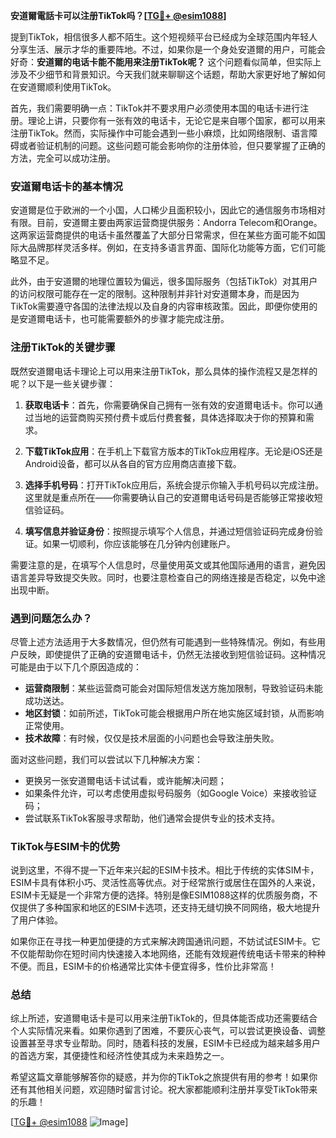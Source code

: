 **安道爾電話卡可以注册TikTok吗？[[TG💪+ @esim1088](https://t.me/s/esim1088)]**

提到TikTok，相信很多人都不陌生。这个短视频平台已经成为全球范围内年轻人分享生活、展示才华的重要阵地。不过，如果你是一个身处安道爾的用户，可能会好奇：**安道爾的电话卡能不能用来注册TikTok呢？** 这个问题看似简单，但实际上涉及不少细节和背景知识。今天我们就来聊聊这个话题，帮助大家更好地了解如何在安道爾顺利使用TikTok。

首先，我们需要明确一点：TikTok并不要求用户必须使用本国的电话卡进行注册。理论上讲，只要你有一张有效的电话卡，无论它是来自哪个国家，都可以用来注册TikTok。然而，实际操作中可能会遇到一些小麻烦，比如网络限制、语言障碍或者验证机制的问题。这些问题可能会影响你的注册体验，但只要掌握了正确的方法，完全可以成功注册。

### 安道爾电话卡的基本情况

安道爾是位于欧洲的一个小国，人口稀少且面积较小，因此它的通信服务市场相对有限。目前，安道爾主要由两家运营商提供服务：Andorra Telecom和Orange。这两家运营商提供的电话卡虽然覆盖了大部分日常需求，但在某些方面可能不如国际大品牌那样灵活多样。例如，在支持多语言界面、国际化功能等方面，它们可能略显不足。

此外，由于安道爾的地理位置较为偏远，很多国际服务（包括TikTok）对其用户的访问权限可能存在一定的限制。这种限制并非针对安道爾本身，而是因为TikTok需要遵守各国的法律法规以及自身的内容审核政策。因此，即便你使用的是安道爾电话卡，也可能需要额外的步骤才能完成注册。

### 注册TikTok的关键步骤

既然安道爾电话卡理论上可以用来注册TikTok，那么具体的操作流程又是怎样的呢？以下是一些关键步骤：

1. **获取电话卡**：首先，你需要确保自己拥有一张有效的安道爾电话卡。你可以通过当地的运营商购买预付费卡或后付费套餐，具体选择取决于你的预算和需求。

2. **下载TikTok应用**：在手机上下载官方版本的TikTok应用程序。无论是iOS还是Android设备，都可以从各自的官方应用商店直接下载。

3. **选择手机号码**：打开TikTok应用后，系统会提示你输入手机号码以完成注册。这里就是重点所在——你需要确认自己的安道爾电话号码是否能够正常接收短信验证码。

4. **填写信息并验证身份**：按照提示填写个人信息，并通过短信验证码完成身份验证。如果一切顺利，你应该能够在几分钟内创建账户。

需要注意的是，在填写个人信息时，尽量使用英文或其他国际通用的语言，避免因语言差异导致提交失败。同时，也要注意检查自己的网络连接是否稳定，以免中途出现中断。

### 遇到问题怎么办？

尽管上述方法适用于大多数情况，但仍然有可能遇到一些特殊情况。例如，有些用户反映，即使提供了正确的安道爾电话卡，仍然无法接收到短信验证码。这种情况可能是由于以下几个原因造成的：

- **运营商限制**：某些运营商可能会对国际短信发送方施加限制，导致验证码未能成功送达。
- **地区封锁**：如前所述，TikTok可能会根据用户所在地实施区域封锁，从而影响正常使用。
- **技术故障**：有时候，仅仅是技术层面的小问题也会导致注册失败。

面对这些问题，我们可以尝试以下几种解决方案：

- 更换另一张安道爾电话卡试试看，或许能解决问题；
- 如果条件允许，可以考虑使用虚拟号码服务（如Google Voice）来接收验证码；
- 尝试联系TikTok客服寻求帮助，他们通常会提供专业的技术支持。

### TikTok与ESIM卡的优势

说到这里，不得不提一下近年来兴起的ESIM卡技术。相比于传统的实体SIM卡，ESIM卡具有体积小巧、灵活性高等优点。对于经常旅行或居住在国外的人来说，ESIM卡无疑是一个非常方便的选择。特别是像ESIM1088这样的优质服务商，不仅提供了多种国家和地区的ESIM卡选项，还支持无缝切换不同网络，极大地提升了用户体验。

如果你正在寻找一种更加便捷的方式来解决跨国通讯问题，不妨试试ESIM卡。它不仅能帮助你在短时间内快速接入本地网络，还能有效规避传统电话卡带来的种种不便。而且，ESIM卡的价格通常比实体卡便宜得多，性价比非常高！

### 总结

综上所述，安道爾电话卡是可以用来注册TikTok的，但具体能否成功还需要结合个人实际情况来看。如果你遇到了困难，不要灰心丧气，可以尝试更换设备、调整设置甚至寻求专业帮助。同时，随着科技的发展，ESIM卡已经成为越来越多用户的首选方案，其便捷性和经济性使其成为未来趋势之一。

希望这篇文章能够解答你的疑惑，并为你的TikTok之旅提供有用的参考！如果你还有其他相关问题，欢迎随时留言讨论。祝大家都能顺利注册并享受TikTok带来的乐趣！

[[TG💪+ @esim1088](https://t.me/s/esim1088) ![Image](https://i.postimg.cc/4NQfJmqS/Snipaste-2025-05-13-00-14-12.png)]